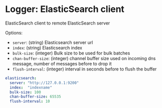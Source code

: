 
# Logger: ElasticSearch client

ElasticSearch client to remote ElasticSearch server

Options:
- `server`: (string) Elasticsearch server url
- `index`: (string) Elasticsearch index
- `bulk-size`: (integer) Bulk size to be used for bulk batches
- `chan-buffer-size`: (integer) channel buffer size used on incoming dns message, number of messages before to drop it
- `flush-interval`: (integer) interval in seconds before to flush the buffer

```yaml
elasticsearch:
  server: "http://127.0.0.1:9200"
  index:  "indexname"
  bulk-size: 100
  chan-buffer-size: 65535
  flush-interval: 10
```

